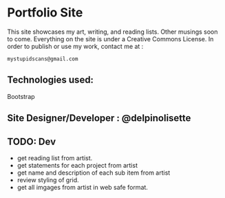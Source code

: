 # Portfolio Site

This site showcases my art, writing, and reading lists. Other musings soon to come. Everything on the site is under a Creative Commons License. In order to publish or use my work, contact me at :

`mystupidscans@gmail.com`

## Technologies used:
Bootstrap


## Site Designer/Developer : @delpinolisette

## TODO: Dev

- get reading list from artist. 
- get statements for each project from artist
- get name and description of each sub item from artist
- review styling of grid. 
- get all imgages from artist in web safe format. 





